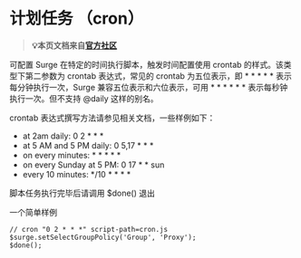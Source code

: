 # 计划任务 （cron）
 > **💡本页文档来自[官方社区](https://community.nssurge.com/d/33-scripting)**

可配置 Surge 在特定的时间执行脚本，触发时间配置使用 crontab 的样式。该类型下第二参数为 crontab 表达式，常见的 crontab 为五位表示，即 * * * * * 表示每分钟执行一次，Surge 兼容五位表示和六位表示，可用 * * * * * * 表示每秒钟执行一次。但不支持 @daily 这样的别名。

crontab 表达式撰写方法请参见相关文档，一些样例如下：

- at 2am daily: 0 2 * * *
- at 5 AM and 5 PM daily: 0 5,17 * * *
- on every minutes: * * * * *
- on every Sunday at 5 PM: 0 17 * * sun
- every 10 minutes: */10 * * * *

脚本任务执行完毕后请调用 $done() 退出

一个简单样例

```
// cron "0 2 * * *" script-path=cron.js
$surge.setSelectGroupPolicy('Group', 'Proxy');
$done();
```
